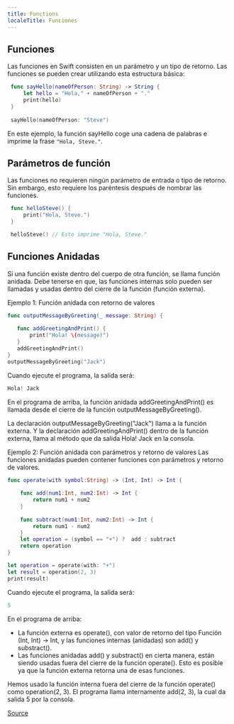 ```yaml
---
title: Functions
localeTitle: Funciones
---
```

## Funciones

Las funciones en Swift consisten en un parámetro y un tipo de retorno. Las funciones se pueden crear utilizando esta estructura básica:
 ```Swift
  func sayHello(nameOfPerson: String) -> String {
      let hello = "Hola," + nameOfPerson + "."
      print(hello)
  }
  
  sayHello(nameOfPerson: "Steve")
 ```
En este ejemplo, la función sayHello coge una cadena de palabras e imprime la frase `"Hola, Steve."`.

## Parámetros de función

Las funciones no requieren ningún parámetro de entrada o tipo de retorno. Sin embargo, esto requiere los paréntesis después de nombrar las funciones.
 ```Swift
  func helloSteve() {
      print("Hola, Steve.")
  }
 
  helloSteve() // Esto imprime "Hola, Steve."
 ```
 
 ## Funciones Anidadas
 
 Si una función existe dentro del cuerpo de otra función, se llama función anidada. Debe tenerse en que, las funciones internas solo pueden ser llamadas y usadas dentro del cierre de la función (función externa).
 
 Ejemplo 1: Función anidada con retorno de valores
 
 ```Swift
func outputMessageByGreeting(_ message: String) {
    
    func addGreetingAndPrint() {
        print("Hola! \(message)")
    }
    addGreetingAndPrint()
}
outputMessageByGreeting("Jack")
```
Cuando ejecute el programa, la salida será:

```Swift
Hola! Jack
```

En el programa de arriba, la función anidada addGreetingAndPrint() es llamada desde el cierre de la función outputMessageByGreeting().

La declaración outputMessageByGreeting("Jack") llama a la función externa. Y la declaración addGreetingAndPrint() dentro de la función externa, llama al método que da salida Hola! Jack en la consola.

Ejemplo 2: Función anidada con parámetros y retorno de valores
Las funciones anidadas pueden contener funciones con parámetros y retorno de valores.

```Swift
func operate(with symbol:String) -> (Int, Int) -> Int {
    
    func add(num1:Int, num2:Int) -> Int {
        return num1 + num2
    }
    
    func subtract(num1:Int, num2:Int) -> Int {
        return num1 - num2
    }
    let operation = (symbol == "+") ?  add : subtract
    return operation
}

let operation = operate(with: "+")
let result = operation(2, 3)
print(result)
```

Cuando ejecute el programa, la salida será:
```Swift
5
```

En el programa de arriba:

- La función externa es operate(), con valor de retorno del tipo Función (Int, Int) -> Int, y las funciones internas (anidadas) son add() y substract().
- Las funciones anidadas add() y substract() en cierta manera, están siendo usadas fuera del cierre de la función operate(). Esto es posible ya que la función externa retorna una de esas funciones.

Hemos usado la función interna fuera del cierre de la función operate() como operation(2, 3). El programa llama internamente add(2, 3), la cual da salida 5 por la consola.

[Source](https://www.programiz.com/swift-programming/nested-functions) 
